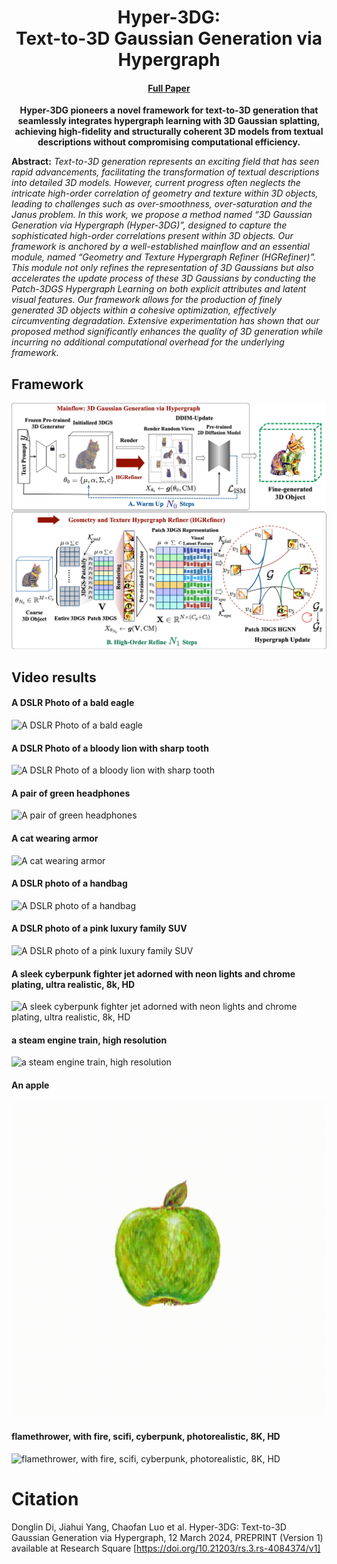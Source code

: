 <div align="center">

# Hyper-3DG:<br> Text-to-3D Gaussian Generation via Hypergraph
<!-- ##### Authors: Donglin Di, Jiahui Yang, Chaofan Luo, Zhou Xue, Wei Chen, Xun Yang, Yue Gao
##### Affiliations: Li Auto Space AI, School of Software (Tsinghua University), School of Information Science and Technology (University of Science and Technology of China), Harbin Institute of Technology -->
#### [Full Paper](https://www.researchsquare.com/article/rs-4084374/v1)

**Hyper-3DG pioneers a novel framework for text-to-3D generation that seamlessly integrates hypergraph learning with 3D Gaussian splatting, achieving high-fidelity and structurally coherent 3D models from textual descriptions without compromising computational efficiency.**
</div>



**Abstract:** *Text-to-3D generation represents an exciting field that has seen rapid advancements, facilitating the transformation of textual descriptions into detailed 3D models. However, current progress often neglects the intricate high-order correlation of geometry and texture within 3D objects, leading to challenges such as over-smoothness, over-saturation and the Janus problem. In this work, we propose a method named “3D Gaussian Generation via Hypergraph (Hyper-3DG)”, designed to capture the sophisticated high-order correlations present within 3D objects. Our framework is anchored by a well-established mainflow and an essential module, named “Geometry and Texture Hypergraph Refiner (HGRefiner)”. This module not only refines the representation of 3D Gaussians but also accelerates the update process of these 3D Gaussians by conducting the Patch-3DGS Hypergraph Learning on both explicit attributes and latent visual features. Our framework allows for the production of finely generated 3D objects within a cohesive optimization, effectively circumventing degradation. Extensive experimentation has shown that our proposed method significantly enhances the quality of 3D generation while incurring no additional computational overhead for the underlying framework.*
## Framework
![Hyper-3DG framework](contents/fig_framework.png)

## Video results
#### A DSLR Photo of a bald eagle
![A DSLR Photo of a bald eagle](./contents/a_bald_eagle.gif)
#### A DSLR Photo of a bloody lion with sharp tooth
![A DSLR Photo of a bloody lion with sharp tooth](./contents/a_bloody_lion_with_sharp_tooth.gif)
#### A pair of green headphones
![A pair of green headphones](./contents/a_pair_of_green_headphones.gif)
#### A cat wearing armor
![A cat wearing armor](./contents/a_cat_wearing_armor.gif)
#### A DSLR photo of a handbag
![A DSLR photo of a handbag](./contents/a_handbag.gif)
#### A DSLR photo of a pink luxury family SUV
![A DSLR photo of a pink luxury family SUV](./contents/a_pink_suv.gif)
#### A sleek cyberpunk fighter jet adorned with neon lights and chrome plating, ultra realistic, 8k, HD
![A sleek cyberpunk fighter jet adorned with neon lights and chrome plating, ultra realistic, 8k, HD](./contents/a_sleek_fighter.gif)
#### a steam engine train, high resolution
![a steam engine train, high resolution](./contents/a_steam_train.gif)
#### An apple
![An apple](./contents/an_apple.gif)
#### flamethrower, with fire, scifi, cyberpunk, photorealistic, 8K, HD
![flamethrower, with fire, scifi, cyberpunk, photorealistic, 8K, HD](./contents/a_flamethrower.gif)



<!-- 
<video controls> <source src="contents/a_bald_eagle.mp4" type="video/mp4"> NO! </video> -->

# Citation
Donglin Di, Jiahui Yang, Chaofan Luo et al. Hyper-3DG: Text-to-3D Gaussian Generation via Hypergraph, 12 March 2024, PREPRINT (Version 1) available at Research Square [https://doi.org/10.21203/rs.3.rs-4084374/v1]
